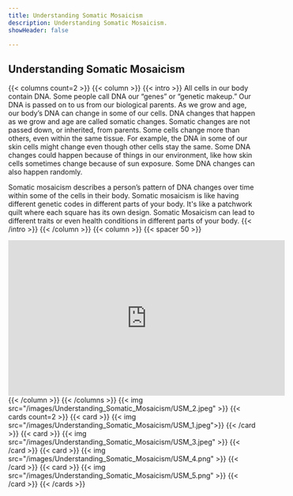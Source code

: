 ```yaml
---
title: Understanding Somatic Mosaicism
description: Understanding Somatic Mosaicism.
showHeader: false

---
```


## Understanding Somatic Mosaicism

{{< columns count=2 >}}
{{< column >}}
{{< intro >}}
All cells in our body contain DNA. Some people call DNA our “genes” or “genetic makeup.” Our DNA is passed on to us from our biological parents. As we grow and age, our body’s DNA can change in some of our cells. DNA changes that happen as we grow and age are called somatic changes. Somatic changes are not passed down, or inherited, from parents. Some cells change more than others, even within the same tissue. For example, the DNA in some of our skin cells might change even though other cells stay the same. Some DNA changes could happen because of things in our environment, like how skin cells sometimes change because of sun exposure. Some DNA changes can also happen randomly.

Somatic mosaicism describes a person’s pattern of DNA changes over time within some of the cells in their body. Somatic mosaicism is like having different genetic codes in different parts of your body. It's like a patchwork quilt where each square has its own design. Somatic Mosaicism can lead to different traits or even health conditions in different parts of your body.
{{< /intro >}}
{{< /column >}}
{{< column >}}
{{< spacer 50 >}}
<iframe width="560" height="315" src="https://www.youtube.com/embed/-1WVFGEW-BU?si=D8iX7cBaHo5x_4vL" title="YouTube video player" frameborder="0" allow="accelerometer; autoplay; clipboard-write; encrypted-media; gyroscope; picture-in-picture; web-share" referrerpolicy="strict-origin-when-cross-origin" allowfullscreen></iframe>
{{< /column >}}
{{< /columns >}}
<!-- {{< youtube_enhanced id="-1WVFGEW-BU" >}} -->
{{< img src="/images/Understanding_Somatic_Mosaicism/USM_2.jpeg" >}}
{{< cards count=2 >}}
{{< card >}}
{{< img src="/images/Understanding_Somatic_Mosaicism/USM_1.jpeg">}}
{{< /card >}}
{{< card >}}
{{< img src="/images/Understanding_Somatic_Mosaicism/USM_3.jpeg" >}}
{{< /card >}}
{{< card >}}
{{< img src="/images/Understanding_Somatic_Mosaicism/USM_4.png" >}}
{{< /card >}}
{{< card >}}
{{< img src="/images/Understanding_Somatic_Mosaicism/USM_5.png" >}}
{{< /card >}}
{{< /cards >}}
